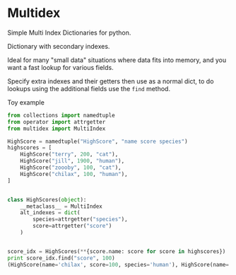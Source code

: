 # Multidex
Simple Multi Index Dictionaries for python.

Dictionary with secondary indexes.

Ideal for many "small data" situations where data fits into memory, and you want a fast lookup for various fields.


Specify extra indexes and their getters then use as a normal dict, to do lookups using the additional fields use the ```find```  method.

Toy example

```python
from collections import namedtuple
from operator import attrgetter
from multidex import MultiIndex

HighScore = namedtuple("HighScore", "name score species")
highscores = [
    HighScore("terry", 200, "cat"),
    HighScore("jill", 1900, "human"),
    HighScore("zoooby", 100, "cat"),
    HighScore("chilax", 100, "human"),
]


class HighScores(object):
    __metaclass__ = MultiIndex
    alt_indexes = dict(
        species=attrgetter("species"),
        score=attrgetter("score")
    )


score_idx = HighScores(**{score.name: score for score in highscores})
print score_idx.find("score", 100)
(HighScore(name='chilax', score=100, species='human'), HighScore(name='zoooby', score=100, species='cat'))
```
